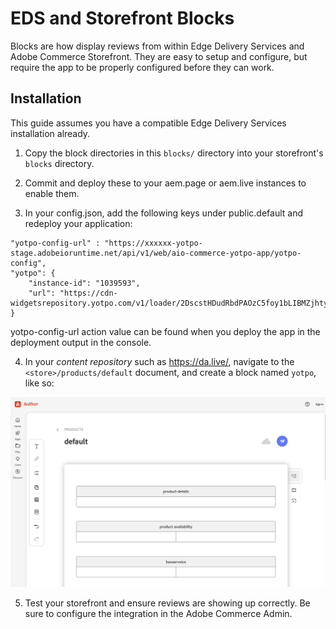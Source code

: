 # EDS and Storefront Blocks

Blocks are how display reviews from within Edge Delivery Services and Adobe Commerce Storefront. They are easy to setup and configure, but require the app to be properly configured before they can work.

## Installation

This guide assumes you have a compatible Edge Delivery Services installation already.

1. Copy the block directories in this `blocks/` directory into your storefront's `blocks` directory.

2. Commit and deploy these to your aem.page or aem.live instances to enable them.

3. In your config.json, add the following keys under public.default and redeploy your application:

```
"yotpo-config-url" : "https://xxxxxx-yotpo-stage.adobeioruntime.net/api/v1/web/aio-commerce-yotpo-app/yotpo-config",
"yotpo": {
    "instance-id": "1039593",
    "url": "https://cdn-widgetsrepository.yotpo.com/v1/loader/2DscstHDudRbdPAOzC5foy1bLIBMZjhtyDjmsDJq"
}
```

yotpo-config-url action value can be found when you deploy the app in the deployment output in the console.

4. In your _content repository_ such as https://da.live/, navigate to the `<store>/products/default` document, and create a block named `yotpo`, like so:

![Document Block Example](.github/img/da-block-example.png)

5. Test your storefront and ensure reviews are showing up correctly. Be sure to configure the integration in the Adobe Commerce Admin.
